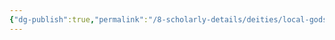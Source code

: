 ```yaml
---
{"dg-publish":true,"permalink":"/8-scholarly-details/deities/local-gods/vandira/","noteIcon":""}
---
```


